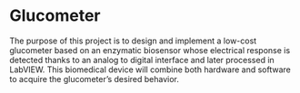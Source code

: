 # Glucometer

The purpose of this project is to design and implement a low-cost glucometer based on an enzymatic biosensor whose electrical response is detected thanks to an analog to digital interface and later processed in LabVIEW.
This biomedical device will combine both hardware and software to acquire the glucometer’s desired behavior. 
